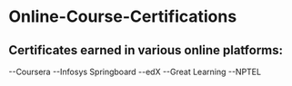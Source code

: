 # Online-Course-Certifications
## Certificates earned in various online platforms:
--Coursera
--Infosys Springboard
--edX
--Great Learning
--NPTEL
